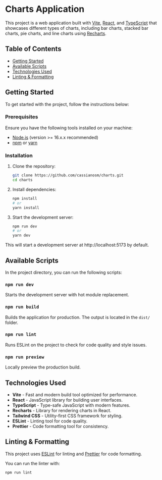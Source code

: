 # Charts Application

This project is a web application built with [Vite](https://vitejs.dev/), [React](https://react.dev/), and [TypeScript](https://www.typescriptlang.org/) that showcases different types of charts, including bar charts, stacked bar charts, pie charts, and line charts using [Recharts](https://recharts.org/).

## Table of Contents

- [Getting Started](#getting-started)
- [Available Scripts](#available-scripts)
- [Technologies Used](#technologies-used)
- [Linting & Formatting](#linting--formatting)

## Getting Started

To get started with the project, follow the instructions below:

### Prerequisites

Ensure you have the following tools installed on your machine:

- [Node.js](https://nodejs.org/) (version >= 16.x.x recommended)
- [npm](https://www.npmjs.com/) or [yarn](https://yarnpkg.com/)

### Installation

1. Clone the repository:
   ```bash
   git clone https://github.com/cassianosm/charts.git
   cd charts
   ```
2. Install dependencies:
   ```bash
   npm install
   # or
   yarn install
   ```
3. Start the development server:
   ```bash
   npm run dev
   # or
   yarn dev
   ```

This will start a development server at http://localhost:5173 by default.

## Available Scripts

In the project directory, you can run the following scripts:

### `npm run dev`

Starts the development server with hot module replacement.

### `npm run build`

Builds the application for production. The output is located in the `dist/` folder.

### `npm run lint`

Runs ESLint on the project to check for code quality and style issues.

### `npm run preview`

Locally preview the production build.

## Technologies Used

- **Vite** - Fast and modern build tool optimized for performance.
- **React** - JavaScript library for building user interfaces.
- **TypeScript** - Type-safe JavaScript with modern features.
- **Recharts** - Library for rendering charts in React.
- **Tailwind CSS** - Utility-first CSS framework for styling.
- **ESLint** - Linting tool for code quality.
- **Prettier** - Code formatting tool for consistency.

## Linting & Formatting

This project uses [ESLint](https://eslint.org/) for linting and [Prettier](https://prettier.io/) for code formatting.

You can run the linter with:

```bash
npm run lint
```
